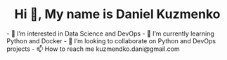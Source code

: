 <h1 align="center">Hi 👋, My name is Daniel Kuzmenko </h1>
- 👀 I’m interested in Data Science and DevOps
- 🌱 I’m currently learning Python and Docker
- 💞️ I’m looking to collaborate on Python and DevOps projects
- 📫 How to reach me kuzmendko.dani@gmail.com

<!---
DanielKuzmenkoo/DanielKuzmenkoo is a ✨ special ✨ repository because its `README.md` (this file) appears on your GitHub profile.
You can click the Preview link to take a look at your changes.
--->
